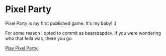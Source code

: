 # Pixel Party
Pixel Party is my first published game. It's my baby! :)

For some reason I opted to commit as bearsoapdev. If you were wondering who that fella was, there you go.

[Play Pixel Party!](http://bearsoap.itch.io/pixel-party)

